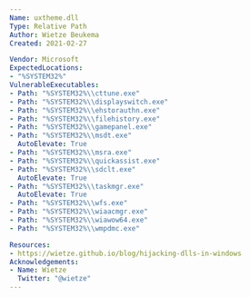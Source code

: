```yaml
---
Name: uxtheme.dll
Type: Relative Path
Author: Wietze Beukema
Created: 2021-02-27

Vendor: Microsoft
ExpectedLocations:
- "%SYSTEM32%"
VulnerableExecutables:
- Path: "%SYSTEM32%\\cttune.exe"
- Path: "%SYSTEM32%\\displayswitch.exe"
- Path: "%SYSTEM32%\\ehstorauthn.exe"
- Path: "%SYSTEM32%\\filehistory.exe"
- Path: "%SYSTEM32%\\gamepanel.exe"
- Path: "%SYSTEM32%\\msdt.exe"
  AutoElevate: True
- Path: "%SYSTEM32%\\msra.exe"
- Path: "%SYSTEM32%\\quickassist.exe"
- Path: "%SYSTEM32%\\sdclt.exe"
  AutoElevate: True
- Path: "%SYSTEM32%\\taskmgr.exe"
  AutoElevate: True
- Path: "%SYSTEM32%\\wfs.exe"
- Path: "%SYSTEM32%\\wiaacmgr.exe"
- Path: "%SYSTEM32%\\wiawow64.exe"
- Path: "%SYSTEM32%\\wmpdmc.exe"

Resources:
- https://wietze.github.io/blog/hijacking-dlls-in-windows
Acknowledgements:
- Name: Wietze
  Twitter: "@wietze"
---
```

